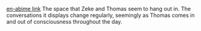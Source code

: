 [en-abime link](https://www.en-abime.com/just-a-moment)
The space that Zeke and Thomas seem to hang out in. The conversations it displays change regularly, seemingly as Thomas comes in and out of consciousness throughout the day. 
